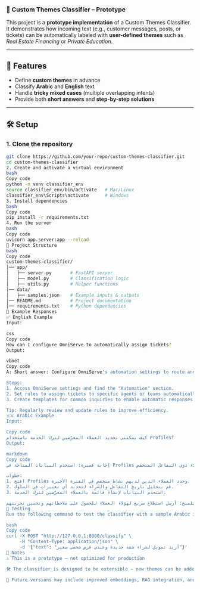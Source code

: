### 📘 Custom Themes Classifier – Prototype  

This project is a **prototype implementation** of a Custom Themes Classifier.  
It demonstrates how incoming text (e.g., customer messages, posts, or tickets) can be automatically labeled with **user-defined themes** such as *Real Estate Financing* or *Private Education*.  

---

## 🚀 Features  

- Define **custom themes** in advance  
- Classify **Arabic** and **English** text  
- Handle **tricky mixed cases** (multiple overlapping intents)  
- Provide both **short answers** and **step-by-step solutions**  

---

## 🛠️ Setup  

### 1. Clone the repository  
```bash
git clone https://github.com/your-repo/custom-themes-classifier.git
cd custom-themes-classifier
2. Create and activate a virtual environment
bash
Copy code
python -m venv classifier_env
source classifier_env/bin/activate   # Mac/Linux
classifier_env\Scripts\activate      # Windows
3. Install dependencies
bash
Copy code
pip install -r requirements.txt
4. Run the server
bash
Copy code
uvicorn app.server:app --reload
📂 Project Structure
bash
Copy code
custom-themes-classifier/
│── app/
│   ├── server.py       # FastAPI server
│   ├── model.py        # Classification logic
│   ├── utils.py        # Helper functions
│── data/
│   ├── samples.json    # Example inputs & outputs
│── README.md           # Project documentation
│── requirements.txt    # Python dependencies
📖 Example Responses
✅ English Example
Input:

css
Copy code
How can I configure OmniServe to automatically assign tickets?
Output:

vbnet
Copy code
A: Short answer: Configure OmniServe's automation settings to route and respond to tickets.

Steps:
1. Access OmniServe settings and find the "Automation" section.
2. Set rules to assign tickets to specific agents or teams automatically.
3. Create templates for common inquiries to enable automatic responses.

Tip: Regularly review and update rules to improve efficiency.
🇸🇦 Arabic Example
Input:

Copy code
كيف يمكنني تحديد العملاء المعرّضين لترك الخدمة باستخدام Profiles؟
Output:

markdown
Copy code
إجابة قصيرة: استخدم البيانات المتاحة في Profiles لتحليل أنماط الاستخدام وتحديد العملاء ذوي التفاعل المنخفض.

خطوات:
1. افتح Profiles وحدد العملاء الذين لديهم نشاط منخفض في الفترة الأخيرة.
2. قم بتحليل تاريخ التفاعل والشراء لتحديد أي تغييرات في السلوك.
3. استخدم البيانات لإنشاء قائمة بالعملاء المعرّضين لترك الخدمة.

تلميح: أرسل استطلاع سريع لهؤلاء العملاء للحصول على ملاحظاتهم وتحسين تجربتهم.
🧪 Testing
Run the following command to test the classifier with a sample Arabic input:

bash
Copy code
curl -X POST "http://127.0.0.1:8000/classify" \
     -H "Content-Type: application/json" \
     -d '{"text": "أريد تمويل لشراء شقة جديدة وعندي قرض شخصي صغير"}'
📌 Notes
⚠️ This is a prototype – not optimized for production

🛠️ The classifier is designed to be extensible – new themes can be added easily

🚀 Future versions may include improved embeddings, RAG integration, and evaluation metrics
